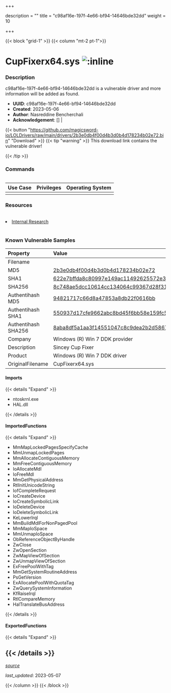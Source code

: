 +++

description = ""
title = "c98af16e-197f-4e66-bf94-14646bde32dd"
weight = 10

+++


{{< block "grid-1" >}}
{{< column "mt-2 pt-1">}}


# CupFixerx64.sys ![:inline](/images/twitter_verified.png) 


### Description

c98af16e-197f-4e66-bf94-14646bde32dd is a vulnerable driver and more information will be added as found.
- **UUID**: c98af16e-197f-4e66-bf94-14646bde32dd
- **Created**: 2023-05-06
- **Author**: Nasreddine Bencherchali
- **Acknowledgement**: [] | [](https://twitter.com/)

{{< button "https://github.com/magicsword-io/LOLDrivers/raw/main/drivers/2b3e0db4f00d4b3d0b4d178234b02e72.bin" "Download" >}}
{{< tip "warning" >}}
This download link contains the vulnerable driver!

{{< /tip >}}

### Commands

```

```

| Use Case | Privileges | Operating System | 
|:---- | ---- | ---- |
|  |  |  |

### Resources
<br>
<li><a href="Internal Research">Internal Research</a></li>
<br>

### Known Vulnerable Samples

| Property           | Value |
|:-------------------|:------|
| Filename           |  |
| MD5                | [2b3e0db4f00d4b3d0b4d178234b02e72](https://www.virustotal.com/gui/file/2b3e0db4f00d4b3d0b4d178234b02e72) |
| SHA1               | [622e7bffda8c80997e149ac11492625572e386e0](https://www.virustotal.com/gui/file/622e7bffda8c80997e149ac11492625572e386e0) |
| SHA256             | [8c748ae5dcc10614cc134064c99367d28f3131d1f1dda0c9c29e99279dc1bdd9](https://www.virustotal.com/gui/file/8c748ae5dcc10614cc134064c99367d28f3131d1f1dda0c9c29e99279dc1bdd9) |
| Authentihash MD5   | [94821717c66d8a47853a8db22f0616bb](https://www.virustotal.com/gui/search/authentihash%253A94821717c66d8a47853a8db22f0616bb) |
| Authentihash SHA1  | [550937d17cfe9662abc8bd45f6bb58e159fc505a](https://www.virustotal.com/gui/search/authentihash%253A550937d17cfe9662abc8bd45f6bb58e159fc505a) |
| Authentihash SHA256| [8aba8df5a1aa3f14551047c8c9dea2b2d5867f2ad4dec89b53530c96a13c84db](https://www.virustotal.com/gui/search/authentihash%253A8aba8df5a1aa3f14551047c8c9dea2b2d5867f2ad4dec89b53530c96a13c84db) |
| Company           | Windows (R) Win 7 DDK provider |
| Description       | Sincey Cup Fixer |
| Product           | Windows (R) Win 7 DDK driver |
| OriginalFilename  | CupFixerx64.sys |


#### Imports
{{< details "Expand" >}}
* ntoskrnl.exe
* HAL.dll

{{< /details >}}
#### ImportedFunctions
{{< details "Expand" >}}
* MmMapLockedPagesSpecifyCache
* MmUnmapLockedPages
* MmAllocateContiguousMemory
* MmFreeContiguousMemory
* IoAllocateMdl
* IoFreeMdl
* MmGetPhysicalAddress
* RtlInitUnicodeString
* IofCompleteRequest
* IoCreateDevice
* IoCreateSymbolicLink
* IoDeleteDevice
* IoDeleteSymbolicLink
* KeLowerIrql
* MmBuildMdlForNonPagedPool
* MmMapIoSpace
* MmUnmapIoSpace
* ObReferenceObjectByHandle
* ZwClose
* ZwOpenSection
* ZwMapViewOfSection
* ZwUnmapViewOfSection
* ExFreePoolWithTag
* MmGetSystemRoutineAddress
* PsGetVersion
* ExAllocatePoolWithQuotaTag
* ZwQuerySystemInformation
* KfRaiseIrql
* RtlCompareMemory
* HalTranslateBusAddress

{{< /details >}}
#### ExportedFunctions
{{< details "Expand" >}}

{{< /details >}}
-----



[*source*](https://github.com/magicsword-io/LOLDrivers/tree/main/yaml/c98af16e-197f-4e66-bf94-14646bde32dd.yaml)

*last_updated:* 2023-05-07








{{< /column >}}
{{< /block >}}
